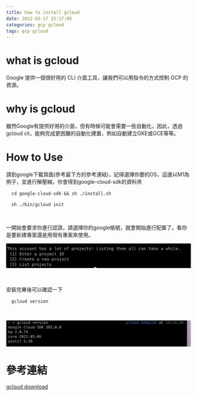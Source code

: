 ```yaml
---
title: how to install gcloud
date: 2022-05-17 15:17:05
categories: gcp gcloud
tags: gcp gcloud
---
```


# what is gcloud
Google 提供一個很好用的 CLI 介面工具，讓我們可以用指令的方式控制 GCP 的資源。

# why is gcloud
雖然Google有提供好用的介面，但有時候可能會需要一些自動化，因此，透過gcloud cli，能夠完成更困難的自動化建置，例如自動建立GKE或GCE等等。

# How to Use
請到google下載頁面(參考最下方的參考連結)，記得選擇你要的OS，這邊以M1為例子，並進行解壓縮，你會得到google-cloud-sdk的資料夾
```
  cd google-cloud-sdk && sh ./install.sh
```

```
  sh ./bin/gcloud init
```

<br>

一開始會要求你進行認證，請選擇你的google帳號，就會開始進行配置了。看你是要新建專案還是用現有專案來使用。

![label](how-to-install-gcloud/1.png)


<br>

安裝完畢後可以確認一下

```
  gcloud version
```
<br>

![label](how-to-install-gcloud/2.png)


# 參考連結
[gcloud download](https://cloud.google.com/sdk/docs/install)
